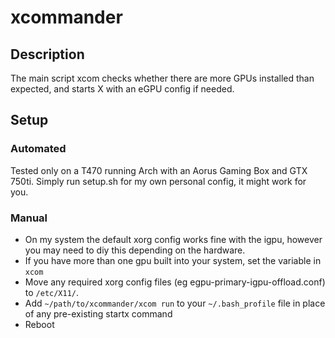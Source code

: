 # xcommander

## Description
The main script xcom checks whether there are more GPUs installed than expected, and starts X with an eGPU config if needed. 

## Setup
### Automated
Tested only on a T470 running Arch with an Aorus Gaming Box and GTX 750ti.
Simply run setup.sh for my own personal config, it might work for you.

### Manual
* On my system the default xorg config works fine with the igpu, however you may need to diy this depending on the hardware.
* If you have more than one gpu built into your system, set the variable in `xcom`
* Move any required xorg config files (eg egpu-primary-igpu-offload.conf) to `/etc/X11/`.
* Add `~/path/to/xcommander/xcom run` to your `~/.bash_profile` file in place of any pre-existing startx command
* Reboot


